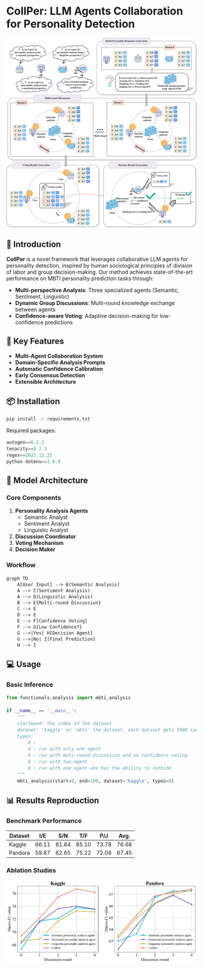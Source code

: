 # CollPer: LLM Agents Collaboration for Personality Detection

![Framework](data/image/mainmodel.png)

## 📖 Introduction
**CollPer** is a novel framework that leverages collaborative LLM agents for personality detection, inspired by human sociological principles of division of labor and group decision-making. Our method achieves state-of-the-art performance on MBTI personality prediction tasks through:

- **Multi-perspective Analysis**: Three specialized agents (Semantic, Sentiment, Linguistic)
- **Dynamic Group Discussions**: Multi-round knowledge exchange between agents
- **Confidence-aware Voting**: Adaptive decision-making for low-confidence predictions

## 🚀 Key Features
- **Multi-Agent Collaboration System**
- **Domain-Specific Analysis Prompts**
- **Automatic Confidence Calibration**
- **Early Consensus Detection**
- **Extensible Architecture**

## 📦 Installation
```bash
pip install -r requirements.txt
```

Required packages:
```python
autogen==0.2.2
tenacity==8.2.3
regex==2023.12.25
python-dotenv==1.0.0
```

## 🧠 Model Architecture
### Core Components
1. **Personality Analysis Agents**
   - Semantic Analyst
   - Sentiment Analyst 
   - Linguistic Analyst
2. **Discussion Coordinator**
3. **Voting Mechanism**
4. **Decision Maker**

### Workflow
```mermaid
graph TD
    A[User Input] --> B(Semantic Analysis)
    A --> C(Sentiment Analysis)
    A --> D(Linguistic Analysis)
    B --> E{Multi-round Discussion}
    C --> E
    D --> E
    E --> F[Confidence Voting]
    F --> G{Low Confidence?}
    G -->|Yes| H[Decision Agent]
    G -->|No| I[Final Prediction]
    H --> I
```

## 💻 Usage
### Basic Inference
```python
from functionals.analysis import mbti_analysis

if __name__ == '__main__':
    """
    start&end: the index of the dataset
    dataset: 'kaggle' or 'mbti' the dataset, each dataset gets 1000 samples
    types: 
        0 : 
        4 : run with only one agent
        6 : run with muti-round discussion and no confidence voting
        8 : run with two-agent
        9 : run with one agent who has the ability to rethink
    """
    mbti_analysis(start=0, end=100, dataset='kaggle', types=0)

```


## 📊 Results Reproduction
### Benchmark Performance
| Dataset   | I/E  | S/N  | T/F  | P/J  | Avg. |
|----------|-------|-------|-------|-------|-------|
| Kaggle   | 66.11 | 81.64 | 85.10 | 73.78 | 76.66 |
| Pandora  | 59.87 | 62.65 | 75.22 | 72.08 | 67.45 |

### Ablation Studies
![Ablation Results](data/image/two.png)
